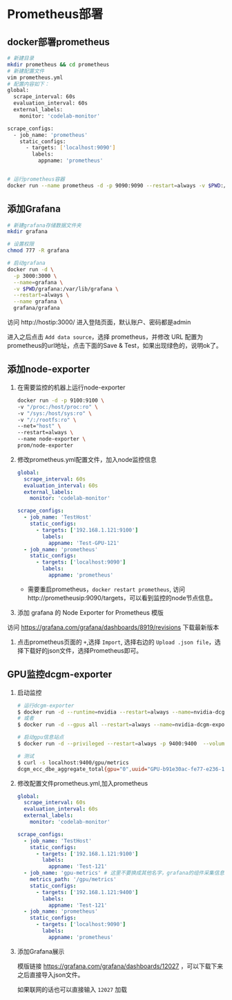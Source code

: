 # Prometheus部署

## docker部署prometheus

```bash
# 新建目录
mkdir prometheus && cd prometheus
# 新建配置文件
vim prometheus.yml
# 配置内容如下：
global:
  scrape_interval: 60s
  evaluation_interval: 60s
  external_labels:
    monitor: 'codelab-monitor'

scrape_configs:
  - job_name: 'prometheus'
    static_configs:
      - targets: ['localhost:9090']
        labels:
          appname: 'prometheus'


# 运行prometheus容器
docker run --name prometheus -d -p 9090:9090 --restart=always -v $PWD:/etc/prometheus prom/prometheus
```

## 添加Grafana

```bash
# 新建grafana存储数据文件夹
mkdir grafana

# 设置权限
chmod 777 -R grafana

# 启动grafana
docker run -d \
  -p 3000:3000 \
  --name=grafana \
  -v $PWD/grafana:/var/lib/grafana \
  --restart=always \
  --name grafana \
  grafana/grafana
```

访问 http://hostip:3000/ 进入登陆页面，默认账户、密码都是admin

进入之后点击 `Add data source`，选择 prometheus，并修改 URL 配置为prometheus的url地址，点击下面的Save & Test，如果出现绿色的，说明ok了。

## 添加node-exporter

1. 在需要监控的机器上运行node-exporter

    ```bash
    docker run -d -p 9100:9100 \
    -v "/proc:/host/proc:ro" \
    -v "/sys:/host/sys:ro" \
    -v "/:/rootfs:ro" \
    --net="host" \
    --restart=always \
    --name node-exporter \
    prom/node-exporter
    ```

1. 修改prometheus.yml配置文件，加入node监控信息

    ```yml
    global:
      scrape_interval: 60s
      evaluation_interval: 60s
      external_labels:
        monitor: 'codelab-monitor'

    scrape_configs:
      - job_name: 'TestHost'
        static_configs:
          - targets: ['192.168.1.121:9100']
            labels:
              appname: 'Test-GPU-121'
      - job_name: 'prometheus'
        static_configs:
          - targets: ['localhost:9090']
            labels:
              appname: 'prometheus'
    ```

    * 需要重启prometheus，`docker restart prometheus`, 访问 http://prometheusip:9090/targets，可以看到监控的node节点信息。

1. 添加 grafana 的 Node Exporter for Prometheus 模版

访问 https://grafana.com/grafana/dashboards/8919/revisions 下载最新版本

1. 点击prometheus页面的 `+`,选择 `Import`, 选择右边的 `Upload .json file`，选择下载好的json文件，选择Prometheus即可。

## GPU监控dcgm-exporter

1. 启动监控

    ```bash
    # 运行dcgm-exporter
    $ docker run -d --runtime=nvidia --restart=always --name=nvidia-dcgm-exporter bgbiao/dcgm-exporter
    # 或者
    $ docker run -d --gpus all --restart=always --name=nvidia-dcgm-exporter bgbiao/dcgm-exporter

    # 启动gpu信息站点
    $ docker run -d --privileged --restart=always -p 9400:9400  --volumes-from nvidia-dcgm-exporter:ro --name nvidia-dcgm-exporter-api bgbiao/gpu-metrics-exporter

    # 测试
    $ curl -s localhost:9400/gpu/metrics
    dcgm_ecc_dbe_aggregate_total{gpu="0",uuid="GPU-b91e30ac-fe77-e236-11ea-078bc2d1f226"} 0
    ```

1. 修改配置文件prometheus.yml,加入prometheus

    ```yml
    global:
      scrape_interval: 60s
      evaluation_interval: 60s
      external_labels:
        monitor: 'codelab-monitor'

    scrape_configs:
      - job_name: 'TestHost'
        static_configs:
          - targets: ['192.168.1.121:9100']
            labels:
              appname: 'Test-121'
      - job_name: 'gpu-metrics' # 这里不要换成其他名字，grafana的组件采集信息时要用到这个名字
        metrics_path: '/gpu/metrics'
        static_configs:
          - targets: ['192.168.1.121:9400']
            labels:
              appname: 'Test-121'
      - job_name: 'prometheus'
        static_configs:
          - targets: ['localhost:9090']
            labels:
              appname: 'prometheus'
    ```

1. 添加Grafana展示

    模版链接 https://grafana.com/grafana/dashboards/12027 ，可以下载下来之后直接导入json文件。

    如果联网的话也可以直接输入 `12027` 加载
